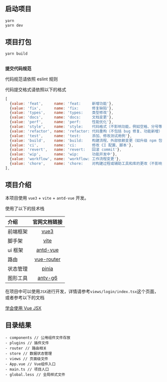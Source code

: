## 启动项目

```sh
yarn
yarn dev
```

## 项目打包

```
yarn build
```

##

**提交代码规范**

代码规范请依照 eslint 规则

代码提交格式请依照以下的格式

```js
[
  {value: 'feat',     name: 'feat:     新增功能'},
  {value: 'fix',      name: 'fix:      修复缺陷'},
  {value: 'types',    name: 'types:    类型修改'},
  {value: 'docs',     name: 'docs:     文档变更'},
  {value: 'perf',     name: 'perf:     性能优化'},
  {value: 'style',    name: 'style:    代码格式（不影响功能，例如空格、分号等格式修正）'},
  {value: 'refactor', name: 'refactor: 代码重构（不包括 bug 修复、功能新增）'},
  {value: 'test',     name: 'test:     添加、修改测试用例'},
  {value: 'build',    name: 'build:    构建流程、外部依赖变更（如升级 npm 包、修改 webpack 配置等）'},
  {value: 'ci',       name: 'ci:       修改 CI 配置、脚本'},
  {value: 'revert',   name: 'revert:   回滚 commit'},
  {value: 'wip',      name: 'wip:      功能开发中'},
  {value: 'workflow', name: 'workflow: 工作流程变更'},
  {value: 'chore',    name: 'chore:    对构建过程或辅助工具和库的更改（不影响源文件、测试用例）'},
],
```

## 项目介绍

本项目使用 `vue3` + `vite` + `antd-vue` 开发。

使用了以下的技术栈

| 介绍     |                     官网文档链接                     |
| :------- | :--------------------------------------------------: |
| 前端框架 | [vue3](https://cn.vuejs.org/guide/introduction.html) |
| 脚手架   |            [vite](https://cn.vitejs.dev/)            |
| ui 框架  | [antd-vue](https://antdv.com/components/overview-cn) |
| 路由     |      [vue-router](https://router.vuejs.org/zh/)      |
| 状态管理 |    [pinia](https://pinia.vuejs.org/zh/index.html)    |
| 图形工具 |       [antv-g6](https://antv-g6.gitee.io/zh/)        |

在项目中可以使用`JSX`进行开发，详情请参考`views/login/index.tsx`这个页面，或者参考以下的文档

[学会使用 Vue JSX](https://juejin.cn/post/6846687590704381959)

## 目录结果

```
- components // 公用组件文件存放
- plugins // 插件文件
- router // 路由相关
- store // 数据状态管理
- views // 页面级文件
- App.vue // Vue组件入口
- main.ts // 项目人口
- global.less // 全局样式文件
```
